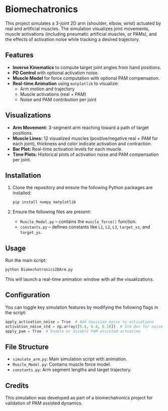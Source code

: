 # Biomechatronics

This project simulates a 3-joint 2D arm (shoulder, elbow, wrist) actuated by real and artificial muscles. The simulation visualizes joint movements, muscle activations (including pneumatic artificial muscles, or PAMs), and the effects of activation noise while tracking a desired trajectory.

## Features

- **Inverse Kinematics** to compute target joint angles from hand positions.
- **PD Control** with optional activation noise.
- **Muscle Model** for force computation with optional PAM compensation.
- **Real-time Animation** using `matplotlib` to visualize:
  - Arm motion and trajectory
  - Muscle activations (real + PAM)
  - Noise and PAM contribution per joint

## Visualizations

- **Arm Movement:** 3-segment arm reaching toward a path of target positions.
- **Muscle Lines:** 12 visualized muscles (positive/negative real + PAM for each joint), thickness and color indicate activation and contraction.
- **Bar Plot:** Real-time activation levels for each muscle.
- **Time Plots:** Historical plots of activation noise and PAM compensation per joint.

## Installation

1. Clone the repository and ensure the following Python packages are installed:

    ```bash
    pip install numpy matplotlib
    ```

2. Ensure the following files are present:
   - `Muscle_Model.py` – contains the `muscle_force()` function.
   - `constants.py` – defines constants like `L1`, `L2`, `L3`, `target_xs`, and `target_ys`.

## Usage

Run the main script:

```bash
python Biomechatronics2DArm.py
```

This will launch a real-time animation window with all the visualizations.

## Configuration

You can toggle key simulation features by modifying the following flags in the script:

```python
apply_activation_noise = True  # Add Gaussian noise to activations
activation_noise_std = np.array([0.4, 0.4, 0.18])  # Std dev for noise per joint
apply_pam = True  # Enable or disable PAM-assisted actuation
```

## File Structure

- `simulate_arm.py`: Main simulation script with animation.
- `Muscle_Model.py`: Contains muscle force model.
- `constants.py`: Arm segment lengths and target trajectory.

## Credits

This simulation was developed as part of a biomechatronics project for validation of PAM assisted dynamics.

